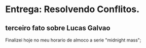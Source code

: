 # Entrega: Resolvendo Conflitos.

## terceiro fato sobre Lucas Galvao

Finalizei hoje no meu horario de almoco a serie "midnight mass";
